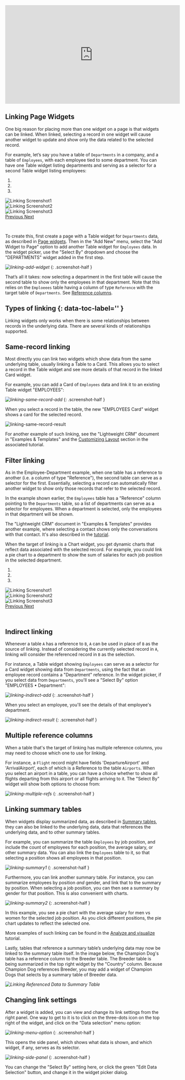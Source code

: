 <iframe width="560" height="315" src="https://www.youtube.com/embed/F5m_je0QKvs?rel=0" frameborder="0" allow="accelerometer; autoplay; encrypted-media; gyroscope; picture-in-picture" allowfullscreen></iframe>

## Linking Page Widgets

One big reason for placing more than one widget on a page is that widgets can be linked. When
linked, selecting a record in one widget will cause another widget to update and show only the
data related to the selected record. 

For example, let’s say you have a table of `Departments` in a company, and a table of
`Employees`, with each employee tied to some department. You can have one Table widget listing
departments and serving as a selector for a second Table widget listing employees:

<div id="carousel-ex1" class="carousel slide" data-interval="false">
  <!-- Indicators -->
  <ol class="carousel-indicators">
    <li data-target="#carousel-ex1" data-slide-to="0" class="active"></li>
    <li data-target="#carousel-ex1" data-slide-to="1"></li>
    <li data-target="#carousel-ex1" data-slide-to="2"></li>
  </ol>

  <!-- Wrapper for slides -->
  <div class="carousel-inner" role="listbox">
    <div class="item active">
      <img src="../images/linking-ex1-slide1.png" alt="Linking Screenshot1">
    </div>
    <div class="item">
      <img src="../images/linking-ex1-slide2.png" alt="Linking Screenshot2">
    </div>
    <div class="item">
      <img src="../images/linking-ex1-slide3.png" alt="Linking Screenshot3">
    </div>
  </div>

  <!-- Controls -->
  <a class="left carousel-control" href="#carousel-ex1" role="button" data-slide="prev">
    <span class="glyphicon glyphicon-chevron-left" aria-hidden="true"></span>
    <span class="sr-only">Previous</span>
  </a>
  <a class="right carousel-control" href="#carousel-ex1" role="button" data-slide="next">
    <span class="glyphicon glyphicon-chevron-right" aria-hidden="true"></span>
    <span class="sr-only">Next</span>
  </a>
</div>

&nbsp;

To create this, first create a page with a Table widget for `Departments` data, as described in
[Page widgets](page-widgets.md#widget-picker). Then in the "Add New" menu, select the "Add Widget to
Page" option to add another Table widget for `Employees` data. In the widget picker, use the "Select
By" dropdown and choose the "DEPARTMENTS" widget added in the first step.

*![linking-add-widget](images/linking-add-widget.png)*
{: .screenshot-half }

That’s all it takes: now selecting a department in the first table will cause the second table to
show only the employees in that department. Note that this relies on the `Emploeees` table having a
column of type `Reference` with the target table of `Departments`. See [Reference
columns](col-refs.md).

## Types of linking {: data-toc-label='' }

Linking widgets only works when there is some relationships between records in the underlying
data. There are several kinds of relationships supported.

## Same-record linking

Most directly you can link two widgets which show data from the same underlying table, usually
linking a Table to a Card. This allows you to select a record in the Table widget and see more
details of that record in the linked Card widget.

For example, you can add a Card of `Employees` data and link it to an existing Table widget
"EMPLOYEES":

*![linking-same-record-add](images/linking-same-record-add.png)*
{: .screenshot-half }

When you select a record in the table, the new "EMPLOYEES Card" widget shows a card for the
selected record.

![linking-same-record-result](images/linking-same-record-result.png)

For another example of such linking, see the "Lightweight CRM" document in "Examples &amp; Templates"
and the [Customizing Layout](lightweight-crm.md#customizing-layout) section in the associated
tutorial.

## Filter linking

As in the Employee-Department example, when one table has a reference to another (i.e. a column of
type "Reference"), the second table can serve as a selector for the first. Essentially, selecting
a record can automatically filter another widget to show only those records that refer to the
selected record.

In the example shown earlier, the `Employees` table has a "Reference" column pointing to the
`Departments` table, so a list of departments can serve as a selector for employees. When a
department is selected, only the employees in that department will be shown.

The "Lightweight CRM" document in "Examples &amp; Templates" provides another example, where
selecting a contact shows only the conversations with that contact. It's also described in the
[tutorial](lightweight-crm.md#linking-tables-visually).

When the target of linking is a Chart widget, you get dynamic charts that reflect data associated
with the selected record. For example, you could link a pie chart to a department
to show the sum of salaries for each job position in the selected department.

<div id="carousel-ex2" class="carousel slide" data-interval="false">
  <!-- Indicators -->
  <ol class="carousel-indicators">
    <li data-target="#carousel-ex2" data-slide-to="0" class="active"></li>
    <li data-target="#carousel-ex2" data-slide-to="1"></li>
    <li data-target="#carousel-ex2" data-slide-to="2"></li>
  </ol>

  <!-- Wrapper for slides -->
  <div class="carousel-inner" role="listbox">
    <div class="item active">
      <img src="../images/linking-chart-slide1.png" alt="Linking Screenshot1">
    </div>
    <div class="item">
      <img src="../images/linking-chart-slide2.png" alt="Linking Screenshot2">
    </div>
    <div class="item">
      <img src="../images/linking-chart-slide3.png" alt="Linking Screenshot3">
    </div>
  </div>

  <!-- Controls -->
  <a class="left carousel-control" href="#carousel-ex2" role="button" data-slide="prev">
    <span class="glyphicon glyphicon-chevron-left" aria-hidden="true"></span>
    <span class="sr-only">Previous</span>
  </a>
  <a class="right carousel-control" href="#carousel-ex2" role="button" data-slide="next">
    <span class="glyphicon glyphicon-chevron-right" aria-hidden="true"></span>
    <span class="sr-only">Next</span>
  </a>
</div>

&nbsp;

## Indirect linking

Whenever a table `A` has a reference to `B`, `A` can be used in place of `B` as the source of
linking. Instead of considering the currently selected record in `A`, linking will consider the
referenced record in `B` as the selection.

For instance, a Table widget showing `Employees` can serve as a selector for a Card widget showing
data from `Departments`, using the fact that an employee record contains a "Department" reference.
In the widget picker, if you select data from `Departments`, you'll see a "Select By" option
"EMPLOYEES • Department":

*![linking-indirect-add](images/linking-indirect-add.png)*
{: .screenshot-half }

When you select an employee, you'll see the details of that employee's department.

*![linking-indirect-result](images/linking-indirect-result.png)*
{: .screenshot-half }

## Multiple reference columns

When a table that's the target of linking has multiple reference columns, you may need to choose
which one to use for linking.

For instance, a `Flight` record might have fields 'DepartureAirport' and 'ArrivalAirport', each of
which is a Reference to the table `Airports`. When you select an airport in a table, you can have
a choice whether to show all flights departing from this airport or all flights arriving to it.
The "Select By" widget will show both options to choose from:

*![linking-multiple-refs](images/linking-multiple-refs.png)*
{: .screenshot-half }

## Linking summary tables

When widgets display summarized data, as described in [Summary tables](summary-tables.md), they can also be linked to the underlying data, data that references the underlying data, and to other summary tables.

For example, you can summarize the table `Employees` by job position, and include the count of
employees for each position, the average salary, or other summary data. You can also link the
`Employees` table to it, so that selecting a position shows all employees in that position.

<span class="screenshot-large">*![linking-summary1](images/linking-summary1.png)*</span>
{: .screenshot-half }

Furthermore, you can link another summary table. For instance, you can summarize employees by position *and*
gender, and link that to the summary by position. When selecting a job position, you can then see a summary by gender for that position.
This is also convenient with charts.

<span class="screenshot-large">*![linking-summary2](images/linking-summary2.png)*</span>
{: .screenshot-half }

In this example, you see a pie chart with the average salary for men vs women for the selected job
position. As you click different positions, the pie chart updates to reflect the selected one.

More examples of such linking can be found in the [Analyze and
visualize](investment-research.md#dynamic-charts) tutorial.

Lastly, tables that reference a summary table’s underlying data may now be linked to the summary table itself. In the image below, the Champion Dog's table has a reference column to the Breeder table. The Breeder table is being summarized in the top right widget by the "Country" column. Because Champion Dog references Breeder, you may add a widget of Champion Dogs that selects by a summary table of Breeder data.

<span class="screenshot-large">*![Linking Referenced Data to Summary Table](../images/linking-summary-reference.gif)*</span>

## Changing link settings

After a widget is added, you can view and change its link settings from the right panel. One way
to get to it is to click on the three-dots icon on the top right of the widget, and click on the "Data
selection" menu option:

*![linking-menu-option](images/linking-menu-option.png)*
{: .screenshot-half }

This opens the side panel, which shows what data is shown, and which widget, if
any, serves as its selector.

*![linking-side-panel](images/linking-side-panel.png)*
{: .screenshot-half }

You can change the "Select By" setting here, or click the green "Edit Data Selection" button, and change
it in the widget picker dialog.
